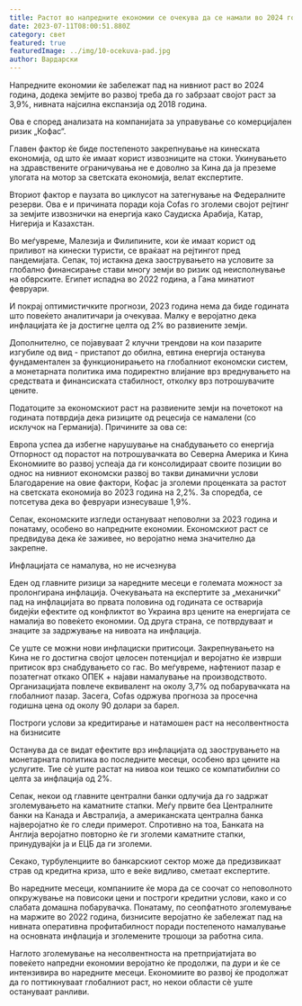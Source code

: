 ```yaml
---
title: Растот во напредните економии се очекува да се намали во 2024 година.
date: 2023-07-11T08:00:51.880Z
category: свет
featured: true
featuredImage: ../img/10-ocekuva-pad.jpg
author: Вардарски
---
```

Напредните економии ќе забележат пад на нивниот раст во 2024 година, додека земјите во развој треба да го забрзаат својот раст за 3,9%, нивната најсилна експанзија од 2018 година.

Ова е според анализата на компанијата за управување со комерцијален ризик „Кофас“.

Главен фактор ќе биде постепеното закрепнување на кинеската економија, од што ќе имаат корист извозниците на стоки. Укинувањето на здравствените ограничувања не е доволно за Кина да ја преземе улогата на мотор за светската економија, велат експертите.

Вториот фактор е паузата во циклусот на затегнување на Федералните резерви. Ова е и причината поради која Cofas го зголеми својот рејтинг за земјите извознички на енергија како Саудиска Арабија, Катар, Нигерија и Казахстан.

Во меѓувреме, Малезија и Филипините, кои ќе имаат корист од приливот на кинески туристи, се враќаат на рејтингот пред пандемијата. Сепак, тој истакна дека заострувањето на условите за глобално финансирање стави многу земји во ризик од неисполнување на обврските. Египет испадна во 2022 година, а Гана минатиот февруари.

И покрај оптимистичките прогнози, 2023 година нема да биде годината што повеќето аналитичари ја очекуваа. Малку е веројатно дека инфлацијата ќе ја достигне целта од 2% во развиените земји.

Дополнително, се појавуваат 2 клучни трендови на кои пазарите изгубиле од вид - пристапот до обилна, евтина енергија останува фундаментален за функционирањето на глобалниот економски систем, а монетарната политика има подиректно влијание врз вреднувањето на средствата и финансиската стабилност, отколку врз потрошувачите цените.

Податоците за економскиот раст на развиените земји на почетокот на годината потврдија дека ризиците од рецесија се намалени (со исклучок на Германија). Причините за ова се:

Европа успеа да избегне нарушување на снабдувањето со енергија
Отпорност од порастот на потрошувачката во Северна Америка и Кина
Економиите во развој успеаја да ги консолидираат своите позиции во однос на нивниот економски развој во такви динамични услови
Благодарение на овие фактори, Кофас ја зголеми проценката за растот на светската економија во 2023 година на 2,2%. За споредба, се потсетува дека во февруари изнесуваше 1,9%.

Сепак, економските изгледи остануваат неповолни за 2023 година и понатаму, особено во напредните економии. Економскиот раст се предвидува дека ќе заживее, но веројатно нема значително да закрепне.

Инфлацијата се намалува, но не исчезнува

Еден од главните ризици за наредните месеци е големата можност за пролонгирана инфлација. Очекувањата на експертите за „механички“ пад на инфлацијата во првата половина од годината се остварија бидејќи ефектите од конфликтот во Украина врз цените на енергијата се намалија во повеќето економии. Од друга страна, се потврдуваат и знаците за задржување на нивоата на инфлација.

Се уште се можни нови инфлациски притисоци. Закрепнувањето на Кина не го достигна својот целосен потенцијал и веројатно ќе изврши притисок врз снабдувањето со гас. Во меѓувреме, нафтениот пазар е позатегнат откако ОПЕК + најави намалување на производството. Организацијата повлече еквивалент на околу 3,7% од побарувачката на глобалниот пазар. Засега, Cofas одржува прогноза за просечна годишна цена од околу 90 долари за барел.

Построги услови за кредитирање и натамошен раст на несолвентноста на бизнисите

Останува да се видат ефектите врз инфлацијата од заострувањето на монетарната политика во последните месеци, особено врз цените на услугите. Тие сè уште растат на нивоа кои тешко се компатибилни со целта за инфлација од 2%.

Сепак, некои од главните централни банки одлучија да го задржат зголемувањето на каматните стапки. Меѓу првите беа Централните банки на Канада и Австралија, а американската централна банка најверојатно ќе го следи примерот. Спротивно на тоа, Банката на Англија веројатно повторно ќе ги зголеми каматните стапки, принудувајќи ја и ЕЦБ да ги зголеми.

Секако, турбуленциите во банкарскиот сектор може да предизвикаат страв од кредитна криза, што е веќе видливо, сметаат експертите.

Во наредните месеци, компаниите ќе мора да се соочат со неповолното опкружување на повисоки цени и построги кредитни услови, како и со слабата домашна побарувачка. Понатаму, по сеопфатното зголемување на маржите во 2022 година, бизнисите веројатно ќе забележат пад на нивната оперативна профитабилност поради постепеното намалување на основната инфлација и зголемените трошоци за работна сила.

Наглото зголемување на несолвентноста на претпријатијата во повеќето напредни економии веројатно ќе продолжи, па дури и ќе се интензивира во наредните месеци. Економиите во развој ќе продолжат да го поттикнуваат глобалниот раст, но некои области сè уште остануваат ранливи.